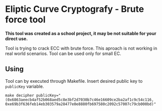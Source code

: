 # Eliptic Curve Cryptografy - Brute force tool

**This tool was created as a school project, it may be not suitable for your direct use.**

Tool is trying to crack ECC with brute force. This aproach is not working in real world scenarios. Tool can be used only for small EC.

## Using

Tool can by executed through Makefile. Insert desired public key to `publicKey` variable.
```shell
make decipher publicKey="(0x6863aeecb4af52b068aed5c8e3bf2d7030b7c46e16609ce2ba2af1c9c54c116, 0xe69b3f636feb14eb303579a28477e0e8880fb697580c2092c57007c79cb000bd)"
```
